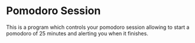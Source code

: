 # Pomodoro Session

This is a program which controls your pomodoro session allowing to start a pomodoro of 25 minutes and alerting you when it finishes.
